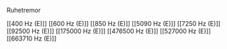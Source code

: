Ruhetremor

[[400 Hz (E)]]
[[600 Hz (E)]]
[[850 Hz (E)]]
[[5090 Hz (E)]]
[[7250 Hz (E)]]
[[92500 Hz (E)]]
[[175000 Hz (E)]]
[[476500 Hz (E)]]
[[527000 Hz (E)]]
[[663710 Hz (E)]]